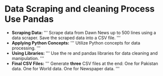 # Data Scraping and cleaning Process Use Pandas
- **Scraping Data:**
'''
Scrape data from Dawn News up to 500 lines using a data scraper.
Save the scraped data into a CSV file.
'''
- **Applying Python Concepts:**
'''
Utilize Python concepts for data processing.
'''
- **Using Libraries:**
'''
Use the re and pandas libraries for data cleaning and manipulation.
'''
- **Final CSV Files:**
'''
Generate **three** CSV files at the end:
   One for Pakistan data.
   One for World data.
   One for Newspaper data.
'''
